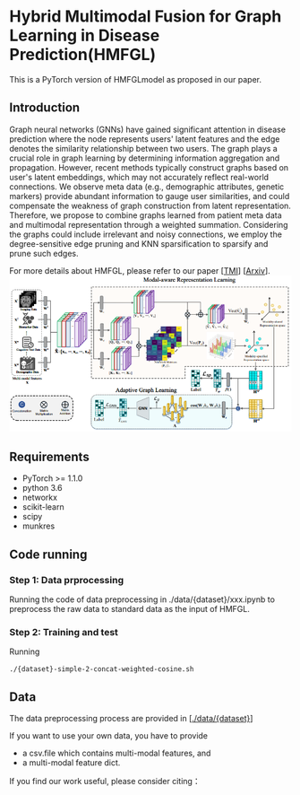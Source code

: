 # Hybrid Multimodal Fusion for Graph Learning in Disease Prediction(HMFGL)

This is a PyTorch version of HMFGLmodel as proposed in our paper.

## Introduction
Graph neural networks (GNNs) have gained significant attention in disease prediction where the node represents users' latent features and the edge denotes the similarity relationship between two users. The graph plays a crucial role in graph learning by determining information aggregation and propagation. However, recent methods typically construct graphs based on user's latent embeddings, which may not accurately reflect real-world connections. We observe meta data (e.g., demographic attributes, genetic markers) provide abundant information to gauge user similarities, and could compensate the weakness of graph construction from latent representation. Therefore, we propose to combine graphs learned from patient meta data and multimodal representation through a weighted summation.  Considering the graphs could include irrelevant and noisy connections, we employ the degree-sensitive edge pruning and KNN sparsification to sparsify and prune such edges.

For more details about HMFGL, please refer to our paper [[TMI](https://ieeexplore.ieee.org/abstract/document/9733917)] [[Arxiv](https://arxiv.org/abs/2203.05880)].
![image](https://github.com/SsGood/MMGL/blob/main/img/MMGL.png)

## Requirements
* PyTorch >= 1.1.0
* python 3.6
* networkx
* scikit-learn
* scipy
* munkres

## Code running

### Step 1: Data prprocessing

Running the code of data preprocessing in ./data/{dataset}/xxx.ipynb to preprocess the raw data to standard data as the input of HMFGL.

### Step 2: Training and test

Running

```
./{dataset}-simple-2-concat-weighted-cosine.sh
```

## Data
The data preprocessing process are provided in [[./data/{dataset}](https://github.com/JobYoo/MMGL/blob/main/data/)]

If you want to use your own data, you have to provide 
* a csv.file which contains multi-modal features, and
* a multi-modal feature dict.

If you find our work useful, please consider citing： 
```

```

